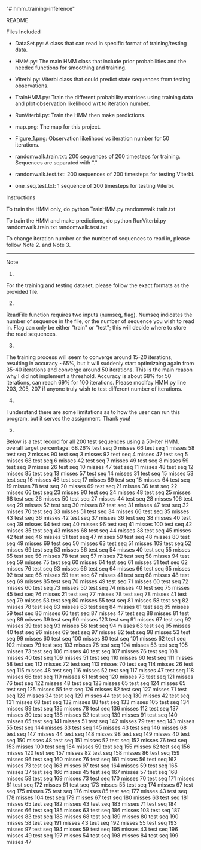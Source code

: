 "# hmm_training-inference" 

README

Files Included
- DataSet.py: A class that can read in specific format of training/testing data.

- HMM.py: The main HMM class that include prior probabilities and the needed functions for smoothing and training.

- Viterbi.py: Viterbi class that could predict state sequences from testing observations.

- TrainHMM.py: Train the different probability matrices using training data and plot observation likelihood wrt to iteration number.

- RunViterbi.py: Train the HMM then make predictions.

- map.png: The map for this project.

- Figure_1.png: Observation likelihood vs iteration number for 50 iterations.

- randomwalk.train.txt: 200 sequences of 200 timesteps for training. Sequences are separated with "."

- randomwalk.test.txt: 200 sequences of 200 timesteps for testing Viterbi.

- one_seq.test.txt: 1 sequence of 200 timesteps for testing Viterbi.

Instructions

To train the HMM only, do
python TrainHMM.py randomwalk.train.txt

To train the HMM and make predictions, do
python RunViterbi.py randomwalk.train.txt randomwalk.test.txt

To change iteration number or the number of sequences to read in,
please follow Note 2. and Note 3.

-----------------------------
Note

1.
For the training and testing dataset, please follow the exact formats as the provided file.

2.
ReadFile function requires two inputs (numseq, flag).
Numseq indicates the number of sequence in the file, or the number of sequence you wish to read in.
Flag can only be either "train" or "test"; this will decide where to store the read sequences.

3.
The training process will seem to converge around 15-20 iterations, resulting in accuracy ~65%, but it will suddenly start optimizaing again from 35-40 iterations and converge around 50 iterations. This is the main reason why I did not implement a threshold.
Accuracy is about 68% for 50 iterations, can reach 69% for 100 iterations.
Please modifay HMM.py line 203, 205, 207 if anyone truly wish to test different number of iterations.

4.
I understand there are some limitations as to how the user can run this program, but it serves the assignment.
Thank you!

5.
Below is a test record for all 200 test sequences using a 50-iter HMM.
overall target percentage:
68.26%
test seq 0 misses 66
test seq 1 misses 58
test seq 2 misses 90
test seq 3 misses 92
test seq 4 misses 47
test seq 5 misses 68
test seq 6 misses 42
test seq 7 misses 49
test seq 8 misses 59
test seq 9 misses 26
test seq 10 misses 47
test seq 11 misses 48
test seq 12 misses 85
test seq 13 misses 57
test seq 14 misses 31
test seq 15 misses 53
test seq 16 misses 46
test seq 17 misses 69
test seq 18 misses 64
test seq 19 misses 78
test seq 20 misses 69
test seq 21 misses 36
test seq 22 misses 66
test seq 23 misses 90
test seq 24 misses 48
test seq 25 misses 68
test seq 26 misses 50
test seq 27 misses 44
test seq 28 misses 106
test seq 29 misses 52
test seq 30 misses 82
test seq 31 misses 47
test seq 32 misses 70
test seq 33 misses 51
test seq 34 misses 66
test seq 35 misses 43
test seq 36 misses 42
test seq 37 misses 36
test seq 38 misses 40
test seq 39 misses 64
test seq 40 misses 96
test seq 41 misses 100
test seq 42 misses 35
test seq 43 misses 68
test seq 44 misses 38
test seq 45 misses 42
test seq 46 misses 51
test seq 47 misses 59
test seq 48 misses 80
test seq 49 misses 69
test seq 50 misses 63
test seq 51 misses 109
test seq 52 misses 69
test seq 53 misses 56
test seq 54 misses 40
test seq 55 misses 65
test seq 56 misses 78
test seq 57 misses 72
test seq 58 misses 94
test seq 59 misses 75
test seq 60 misses 64
test seq 61 misses 51
test seq 62 misses 76
test seq 63 misses 66
test seq 64 misses 66
test seq 65 misses 92
test seq 66 misses 59
test seq 67 misses 41
test seq 68 misses 48
test seq 69 misses 85
test seq 70 misses 49
test seq 71 misses 60
test seq 72 misses 60
test seq 73 misses 50
test seq 74 misses 40
test seq 75 misses 45
test seq 76 misses 21
test seq 77 misses 78
test seq 78 misses 41
test seq 79 misses 53
test seq 80 misses 55
test seq 81 misses 58
test seq 82 misses 78
test seq 83 misses 63
test seq 84 misses 61
test seq 85 misses 59
test seq 86 misses 66
test seq 87 misses 47
test seq 88 misses 81
test seq 89 misses 39
test seq 90 misses 123
test seq 91 misses 67
test seq 92 misses 39
test seq 93 misses 56
test seq 94 misses 63
test seq 95 misses 40
test seq 96 misses 69
test seq 97 misses 82
test seq 98 misses 53
test seq 99 misses 60
test seq 100 misses 80
test seq 101 misses 62
test seq 102 misses 79
test seq 103 misses 76
test seq 104 misses 53
test seq 105 misses 73
test seq 106 misses 40
test seq 107 misses 76
test seq 108 misses 40
test seq 109 misses 51
test seq 110 misses 60
test seq 111 misses 58
test seq 112 misses 72
test seq 113 misses 70
test seq 114 misses 26
test seq 115 misses 48
test seq 116 misses 52
test seq 117 misses 47
test seq 118 misses 66
test seq 119 misses 61
test seq 120 misses 73
test seq 121 misses 76
test seq 122 misses 48
test seq 123 misses 65
test seq 124 misses 65
test seq 125 misses 55
test seq 126 misses 82
test seq 127 misses 71
test seq 128 misses 34
test seq 129 misses 44
test seq 130 misses 42
test seq 131 misses 68
test seq 132 misses 88
test seq 133 misses 105
test seq 134 misses 99
test seq 135 misses 78
test seq 136 misses 112
test seq 137 misses 80
test seq 138 misses 52
test seq 139 misses 91
test seq 140 misses 65
test seq 141 misses 51
test seq 142 misses 79
test seq 143 misses 55
test seq 144 misses 33
test seq 145 misses 43
test seq 146 misses 68
test seq 147 misses 44
test seq 148 misses 98
test seq 149 misses 40
test seq 150 misses 48
test seq 151 misses 52
test seq 152 misses 76
test seq 153 misses 100
test seq 154 misses 59
test seq 155 misses 62
test seq 156 misses 120
test seq 157 misses 82
test seq 158 misses 86
test seq 159 misses 96
test seq 160 misses 76
test seq 161 misses 56
test seq 162 misses 73
test seq 163 misses 97
test seq 164 misses 59
test seq 165 misses 37
test seq 166 misses 45
test seq 167 misses 57
test seq 168 misses 58
test seq 169 misses 73
test seq 170 misses 70
test seq 171 misses 61
test seq 172 misses 61
test seq 173 misses 55
test seq 174 misses 67
test seq 175 misses 75
test seq 176 misses 85
test seq 177 misses 43
test seq 178 misses 104
test seq 179 misses 67
test seq 180 misses 63
test seq 181 misses 65
test seq 182 misses 43
test seq 183 misses 71
test seq 184 misses 66
test seq 185 misses 63
test seq 186 misses 103
test seq 187 misses 83
test seq 188 misses 68
test seq 189 misses 80
test seq 190 misses 58
test seq 191 misses 43
test seq 192 misses 55
test seq 193 misses 97
test seq 194 misses 59
test seq 195 misses 43
test seq 196 misses 49
test seq 197 misses 54
test seq 198 misses 84
test seq 199 misses 47
